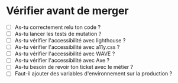 # Vérifier avant de merger

- [ ] As-tu correctement relu ton code ?
- [ ] As-tu lancer les tests de mutation ?
- [ ] As-tu vérifier l'accessibilité avec lighthouse ?
- [ ] As-tu vérifier l'accessibilité avec a11y.css ?
- [ ] As-tu vérifier l'accessibilité avec WAVE ?
- [ ] As-tu vérifier l'accessibilité avec Axe ?
- [ ] As-tu besoin de revoir ton ticket avec le métier ?
- [ ] Faut-il ajouter des variables d'environnement sur la production ?
